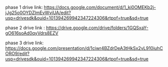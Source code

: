  phase 1 drive link:
https://docs.google.com/document/d/1_ki0OMEKb2j-jJg25o0OYDZlmEvWvjUA/edit?usp=drivesdk&ouid=101394269942347224306&rtpof=true&sd=true

 phase 2 drive link :
https://drive.google.com/drive/folders/1GQSxaY-gO616soAd0qyVdrs8EZV

phase 3 drive link:
https://docs.google.com/presentation/d/1ciwr4BZdrDeA3tHkSx2vL910iuhCORO9/edit?usp=drivesdk&ouid=101394269942347224306&rtpof=true&sd=true
